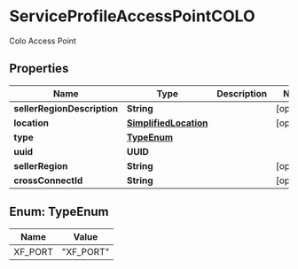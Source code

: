 

# ServiceProfileAccessPointCOLO

Colo Access Point

## Properties

| Name | Type | Description | Notes |
|------------ | ------------- | ------------- | -------------|
|**sellerRegionDescription** | **String** |  |  [optional] |
|**location** | [**SimplifiedLocation**](SimplifiedLocation.md) |  |  [optional] |
|**type** | [**TypeEnum**](#TypeEnum) |  |  |
|**uuid** | **UUID** |  |  |
|**sellerRegion** | **String** |  |  [optional] |
|**crossConnectId** | **String** |  |  [optional] |



## Enum: TypeEnum

| Name | Value |
|---- | -----|
| XF_PORT | &quot;XF_PORT&quot; |



